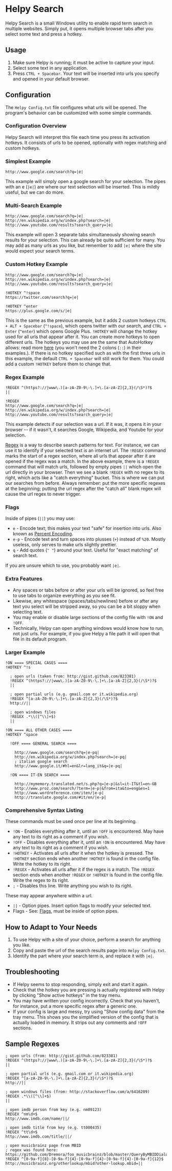 # Helpy Search

Helpy Search is a small Windows utility to enable rapid term search in multiple websites. Simply put, it opens multiple browser tabs after you select some text and press a hotkey.

## Usage

1. Make sure Helpy is running; it must be active to capture your input.
2. Select some text in any application.
3. Press `CTRL + Spacebar`. Your text will be inserted into urls you specify and opened in your default browser.

## Configuration

The `Helpy Config.txt` file configures what urls will be opened. The program's behavior can be customized with some simple commands.

### Configuration Overview

Helpy Search will interpret this file each time you press its activation hotkeys. It consists of urls to be opened, optionally with regex matching and custom hotkeys.

### Simplest Example

```
http://www.google.com/search?q=|e|
```

This example will simply open a google search for your selection. The pipes with an e (`|e|`) are where our text selection will be inserted. This is mildly useful, but we can do more.

### Multi-Search Example

```
http://www.google.com/search?q=|e|
http://en.wikipedia.org/w/index.php?search=|e|
http://www.youtube.com/results?search_query=|e|
```

This example will open 3 separate tabs simultaneously showing search results for your selection. This can already be quite sufficient for many. You may add as many urls as you like, but remember to add `|e|` where the site would expect your search terms.

### Custom Hotkey Example

```
http://www.google.com/search?q=|e|
http://en.wikipedia.org/w/index.php?search=|e|
http://www.youtube.com/results?search_query=|e|

!HOTKEY ^!space
https://twitter.com/search?q=|e|

!HOTKEY ^enter
https://plus.google.com/s/|e|
```

This is the same as the previous example, but it adds 2 custom hotkeys `CTRL + ALT + Spacebar` (`^!space`), which opens twitter with our search, and `CTRL + Enter` (`^enter`) which opens Google Plus. `!HOTKEY` will change the hotkey used for all urls that appear after it. You can create more hotkeys to open different urls. The hotkeys you may use are the same that AutoHotkey allows: read more [here](http://www.autohotkey.com/docs/Hotkeys.htm) (you won't need the 2 colons (`::`) in their examples.). If there is no hotkey specified such as with the first three urls in this example, the default `CTRL + Spacebar` will still work for them. You could add a custom `!HOTKEY` before them to change that.

### Regex Example

```
!REGEX ^(https?://|www\.)[a-zA-Z0-9\-\.]+\.[a-zA-Z]{2,3}(/\S*)?$
||

!REGEX
http://www.google.com/search?q=|e|
http://en.wikipedia.org/w/index.php?search=|e|
http://www.youtube.com/results?search_query=|e|
```

This example detects if our selection was a url. If it was, it opens it in your browser -- if it wasn't, it searches Google, Wikipedia, and Youtube for your selection.

[Regex](http://en.wikipedia.org/wiki/Regular_expression) is a way to describe search patterns for text. For instance, we can use it to identify if your selected text is an internet url. The `!REGEX` command marks the start of a regex section, where all urls that appear after it are opened if the regex was a match. In the above example, there is a `!REGEX` command that will match urls, followed by empty pipes `||` which open the url directly in your browser. Then we see a blank `!REGEX` with no regex to its right, which acts like a "catch everything" bucket. This is where we can put our searches from before. Always remember: put the more specific regexes at the beginning; putting the url regex after the "catch all" blank regex will cause the url regex to never trigger.

### Flags

Inside of pipes (`||`) you may use:

- `e` - Encode text; this makes your text "safe" for insertion into urls. Also known as [Percent Encoding](http://en.wikipedia.org/wiki/Percent-encoding).
- `e-p` - Encode text and turn spaces into plusses (`+`) instead of `%20`. Mostly useless, only serves to make urls slightly prettier.
- `q` - Add quotes (`" "`) around your text. Useful for "exact matching" of search text.

If you are unsure which to use, you probably want `|e|`.

### Extra Features

- Any spaces or tabs before or after your urls will be ignored, so feel free to use tabs to organize everything as you see fit.
- Likewise, any whitespace (spaces/tabs/newlines) before or after any text you select will be stripped away, so you can be a bit sloppy when selecting text.
- You may enable or disable large sections of the config file with `!ON` and `!OFF`.
- Technically, Helpy can open anything windows would know how to run, not just urls. For example, if you give Helpy a file path it will open that file in its default program.

### Larger Example

```
!ON ==== SPECIAL CASES ====
!HOTKEY ^!s
  
  ; open urls (taken from: http://gist.github.com/823381)
  !REGEX ^(https?://|www\.)[a-zA-Z0-9\-\.]+\.[a-zA-Z]{2,3}(/\S*)?$
  ||
    
  ; open partial urls (e.g. gmail.com or it.wikipedia.org)
  !REGEX ^[a-zA-Z0-9\-\.]+\.[a-zA-Z]{2,3}(/\S*)?$
  http://||
  
  ; open windows files
  !REGEX .*\\([^\\]+$)
  ||

!ON ==== ALL OTHER CASES ====
!HOTKEY ^space

  !OFF ==== GENERAL SEARCH ====
    
    http://www.google.com/search?q=|e-pq|
    http://en.wikipedia.org/w/index.php?search=|e-pq|
    ; italian google search
    http://www.google.it/#hl=en&lr=lang_it&q=|e-pq|

  !ON ==== IT-EN SEARCH ====

    http://mymemory.translated.net/s.php?q=|e-p|&sl=it-IT&tl=en-GB
    http://www.proz.com/search/?term=|e-p|&from=ita&to=eng&es=1
    http://www.wordreference.com/iten/|e-p|
    http://translate.google.com/#it/en/|e-p|
```

### Comprehensive Syntax Listing

These commands must be used once per line at its beginning.

- `!ON` - Enables everything after it, until an `!OFF` is encountered. May have any text to its right as a comment if you wish.
- `!OFF` - Disables everything after it, until an `!ON` is encountered. May have any text to its right as a comment if you wish.
- `!HOTKEY` - Activates all urls after it when the hotkey is pressed. The `!HOTKEY` section ends when another `!HOTKEY` is found in the config file. Write the hotkey to its right.
- `!REGEX` - Activates all urls after it if the regex is a match. The `!REGEX` section ends when another `!REGEX` or `!HOTKEY` is found in the config file. Write the regex to its right.
- `;` - Disables this line. Write anything you wish to its right.

These may appear anywhere within a url.

- `||` - Option pipes. Insert option flags to modify your selected text.
- Flags - See: [Flags](#flags), must be inside of option pipes.

## How to Adapt to Your Needs

1. To use Helpy with a site of your choice, perform a search for anything you like.
2. Copy and paste the url of the search results page into `Helpy Config.txt`.
3. Identify the part where your search term is, and replace it with `|e|`.

## Troubleshooting

- If Helpy seems to stop responding, simply exit and start it again.
- Check that the hotkey you are pressing is actually registered with Helpy by clicking "Show active hotkeys" in the tray menu.
- You may have written your config incorrectly. Check that you haven't, for instance, put a more specific regex after a generic one.
- If your config is large and messy, try using "Show config data" from the tray menu. This shows you the simplified version of the config that is actually loaded in memory. It strips out any comments and `!OFF` sections.

## Sample Regexes

```
; open urls (from: http://gist.github.com/823381)
!REGEX ^(https?://|www\.)[a-zA-Z0-9\-\.]+\.[a-zA-Z]{2,3}(/\S*)?$
||
  
; open partial urls (e.g. gmail.com or it.wikipedia.org)
!REGEX ^[a-zA-Z0-9\-\.]+\.[a-zA-Z]{2,3}(/\S*)?$
http://||

; open windows files (from: http://stackoverflow.com/a/6416209)
!REGEX .*\\([^\\]+$)
||

; open imdb person from key (e.g. nm09123)
!REGEX ^nm\d+$
http://www.imdb.com/name/||/

; open imdb title from key (e.g. tt000435)
!REGEX ^tt\d+$
http://www.imdb.com/title/||/

; open musicbrainz page from MBID
; regex was found here: https://github.com/Dremora/foo_musicbrainz/blob/master/QueryByMBIDDialog.h
!REGEX ^[0-9a-f]{8}-[0-9a-f]{4}-[0-9a-f]{4}-[0-9a-f]{4}-[0-9a-f]{12}$
http://musicbrainz.org/otherlookup/mbid?other-lookup.mbid=||
```